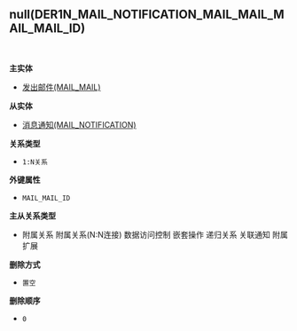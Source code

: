 ## null(DER1N_MAIL_NOTIFICATION_MAIL_MAIL_MAIL_MAIL_ID) <!-- {docsify-ignore-all} -->



<br>
<p class="panel-title"><b>主实体</b></p>

* [发出邮件(MAIL_MAIL)](module/mail/mail_mail)

<p class="panel-title"><b>从实体</b></p>

* [消息通知(MAIL_NOTIFICATION)](module/mail/mail_notification)

<p class="panel-title"><b>关系类型</b></p>

* `1:N关系`

<p class="panel-title"><b>外键属性</b></p>

* `MAIL_MAIL_ID`

<p class="panel-title"><b>主从关系类型</b></p>

* <i class="fa fa-square"/></i> 附属关系 <i class="fa fa-square"/></i> 附属关系(N:N连接) <i class="fa fa-square"/></i> 数据访问控制 <i class="fa fa-square"/></i> 嵌套操作 <i class="fa fa-square"/></i> 递归关系 <i class="fa fa-square"/></i> 关联通知 <i class="fa fa-square"/></i> 附属扩展

<p class="panel-title"><b>删除方式</b></p>

* `置空`

<p class="panel-title"><b>删除顺序</b></p>

* `0`
